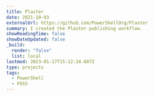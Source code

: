 ```yaml
---
title: Plaster
date: 2021-10-03
externalUrl: https://github.com/PowerShellOrg/Plaster
summary: I created the Plaster publishing workflow.
showReadingTime: false
showDateUpdated: false
_build:
  render: "false"
  list: local
lastmod: 2023-01-17T15:12:24.607Z
type: projects
tags:
  - PowerShell
  - FOSS
---
```

